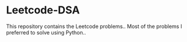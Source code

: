# Leetcode-DSA

This repository contains the Leetcode problems.. Most of the problems I preferred to solve using Python..

